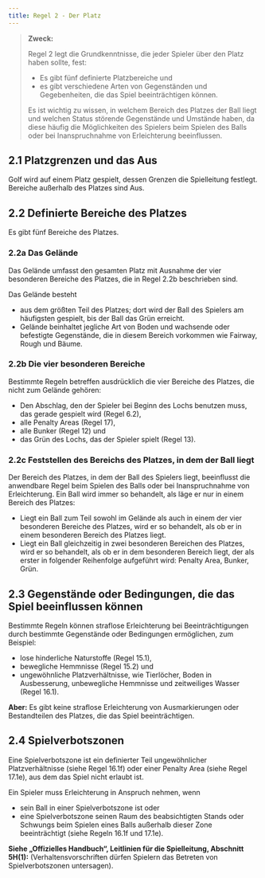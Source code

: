 ```yaml
---
title: Regel 2 - Der Platz
---
```


> **Zweck:**
>
> Regel 2 legt die Grundkenntnisse, die jeder Spieler über den Platz haben sollte, fest:
>
> - Es gibt fünf definierte Platzbereiche und
> - es gibt verschiedene Arten von Gegenständen und Gegebenheiten, die das Spiel beeinträchtigen können.
>
> Es ist wichtig zu wissen, in welchem Bereich des Platzes der Ball liegt und welchen Status störende Gegenstände und Umstände haben, da diese häufig die Möglichkeiten des Spielers beim Spielen des Balls oder bei Inanspruchnahme von Erleichterung beeinflussen.

## 2.1 Platzgrenzen und das Aus

Golf wird auf einem Platz gespielt, dessen Grenzen die Spielleitung festlegt. Bereiche außerhalb des Platzes sind Aus.

## 2.2 Definierte Bereiche des Platzes

Es gibt fünf Bereiche des Platzes.

### 2.2a Das Gelände

Das Gelände umfasst den gesamten Platz mit Ausnahme der vier besonderen Bereiche des Platzes, die in Regel 2.2b beschrieben sind.

Das Gelände besteht

- aus dem größten Teil des Platzes; dort wird der Ball des Spielers am häufigsten gespielt, bis der Ball das Grün erreicht.
- Gelände beinhaltet jegliche Art von Boden und wachsende oder befestigte Gegenstände, die in diesem Bereich vorkommen wie Fairway, Rough und Bäume.

### 2.2b Die vier besonderen Bereiche

Bestimmte Regeln betreffen ausdrücklich die vier Bereiche des Platzes, die nicht zum Gelände gehören:

- Den Abschlag, den der Spieler bei Beginn des Lochs benutzen muss, das gerade gespielt wird (Regel 6.2),
- alle Penalty Areas (Regel 17),
- alle Bunker (Regel 12) und
- das Grün des Lochs, das der Spieler spielt (Regel 13).

### 2.2c Feststellen des Bereichs des Platzes, in dem der Ball liegt

Der Bereich des Platzes, in dem der Ball des Spielers liegt, beeinflusst die anwendbare Regel beim Spielen des Balls oder bei Inanspruchnahme von Erleichterung. Ein Ball wird immer so behandelt, als läge er nur in einem Bereich des Platzes:

- Liegt ein Ball zum Teil sowohl im Gelände als auch in einem der vier besonderen Bereiche des Platzes, wird er so behandelt, als ob er in einem besonderen Bereich des Platzes liegt.
- Liegt ein Ball gleichzeitig in zwei besonderen Bereichen des Platzes, wird er so behandelt, als ob er in dem besonderen Bereich liegt, der als erster in folgender Reihenfolge aufgeführt wird: Penalty Area, Bunker, Grün.

## 2.3 Gegenstände oder Bedingungen, die das Spiel beeinflussen können

Bestimmte Regeln können straflose Erleichterung bei Beeinträchtigungen durch bestimmte Gegenstände oder Bedingungen ermöglichen, zum Beispiel:

- lose hinderliche Naturstoffe (Regel 15.1),
- bewegliche Hemmnisse (Regel 15.2) und
- ungewöhnliche Platzverhältnisse, wie Tierlöcher, Boden in Ausbesserung, unbewegliche Hemmnisse und zeitweiliges Wasser (Regel 16.1).

**Aber:** Es gibt keine straflose Erleichterung von Ausmarkierungen oder Bestandteilen des Platzes, die das Spiel beeinträchtigen.

## 2.4 Spielverbotszonen

Eine Spielverbotszone ist ein definierter Teil ungewöhnlicher Platzverhältnisse (siehe Regel 16.1f) oder einer Penalty Area (siehe Regel 17.1e), aus dem das Spiel nicht erlaubt ist.

Ein Spieler muss Erleichterung in Anspruch nehmen, wenn

- sein Ball in einer Spielverbotszone ist oder
- eine Spielverbotszone seinen Raum des beabsichtigten Stands oder Schwungs beim Spielen eines Balls außerhalb dieser Zone beeinträchtigt (siehe Regeln 16.1f und 17.1e).

**Siehe „Offizielles Handbuch“, Leitlinien für die Spielleitung, Abschnitt 5H(1):** (Verhaltensvorschriften dürfen Spielern das Betreten von Spielverbotszonen untersagen).
